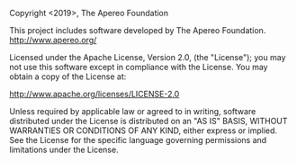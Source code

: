 Copyright <2019>, The Apereo Foundation

This project includes software developed by The Apereo Foundation. http://www.apereo.org/

Licensed under the Apache License, Version 2.0, (the "License"); you may not use this software except in compliance with the License. You may obtain a copy of the License at:

http://www.apache.org/licenses/LICENSE-2.0

Unless required by applicable law or agreed to in writing, software distributed under the License is distributed on an "AS IS" BASIS, WITHOUT WARRANTIES OR CONDITIONS OF ANY KIND, either express or implied. See the License for the specific language governing permissions and limitations under the License.

